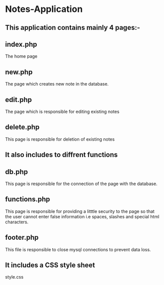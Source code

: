 # Notes-Application

## This application contains mainly 4 pages:-
## index.php
The home page
## new.php
The page which creates new note in the database.
## edit.php
The page which is responsible for editing existing notes 
## delete.php
This page is responsible for deletion of existing notes

## It also includes to diffrent functions 

## db.php
This page is responsible for the connection of the page with the database.

## functions.php
This page is responsible for providing a litttle security to the page so that the user cannot enter false information i.e spaces, slashes and special html characters.

## footer.php
This file is responsible to close mysql connections to prevent data loss.

## It includes a CSS style sheet 
style.css



